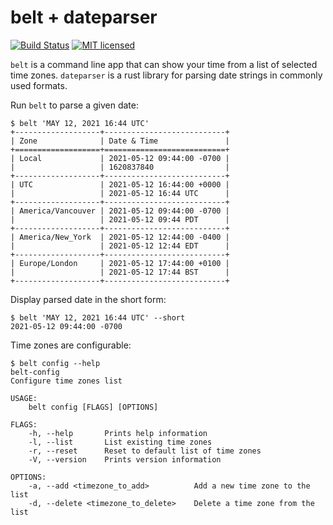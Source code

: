# belt + dateparser

[![Build Status][actions-badge]][actions-url]
[![MIT licensed][mit-badge]][mit-url]

[actions-badge]: https://github.com/waltzofpearls/belt/workflows/ci/badge.svg
[actions-url]: https://github.com/waltzofpearls/belt/actions?query=workflow%3Aci+branch%3Amain
[mit-badge]: https://img.shields.io/badge/license-MIT-blue.svg
[mit-url]: https://github.com/waltzofpearls/belt/blob/main/LICENSE

`belt` is a command line app that can show your time from a list of selected time zones. `dateparser`
is a rust library for parsing date strings in commonly used formats.

Run `belt` to parse a given date:

```shell
$ belt 'MAY 12, 2021 16:44 UTC'
+-------------------+---------------------------+
| Zone              | Date & Time               |
+===================+===========================+
| Local             | 2021-05-12 09:44:00 -0700 |
|                   | 1620837840                |
+-------------------+---------------------------+
| UTC               | 2021-05-12 16:44:00 +0000 |
|                   | 2021-05-12 16:44 UTC      |
+-------------------+---------------------------+
| America/Vancouver | 2021-05-12 09:44:00 -0700 |
|                   | 2021-05-12 09:44 PDT      |
+-------------------+---------------------------+
| America/New_York  | 2021-05-12 12:44:00 -0400 |
|                   | 2021-05-12 12:44 EDT      |
+-------------------+---------------------------+
| Europe/London     | 2021-05-12 17:44:00 +0100 |
|                   | 2021-05-12 17:44 BST      |
+-------------------+---------------------------+
```

Display parsed date in the short form:

```shell
$ belt 'MAY 12, 2021 16:44 UTC' --short
2021-05-12 09:44:00 -0700
```

Time zones are configurable:

```shell
$ belt config --help
belt-config
Configure time zones list

USAGE:
    belt config [FLAGS] [OPTIONS]

FLAGS:
    -h, --help       Prints help information
    -l, --list       List existing time zones
    -r, --reset      Reset to default list of time zones
    -V, --version    Prints version information

OPTIONS:
    -a, --add <timezone_to_add>          Add a new time zone to the list
    -d, --delete <timezone_to_delete>    Delete a time zone from the list
```
